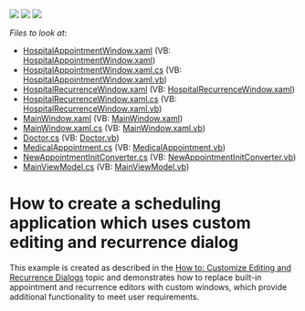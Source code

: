 <!-- default badges list -->
![](https://img.shields.io/endpoint?url=https://codecentral.devexpress.com/api/v1/VersionRange/128655755/22.2.2%2B)
[![](https://img.shields.io/badge/Open_in_DevExpress_Support_Center-FF7200?style=flat-square&logo=DevExpress&logoColor=white)](https://supportcenter.devexpress.com/ticket/details/T545486)
[![](https://img.shields.io/badge/📖_How_to_use_DevExpress_Examples-e9f6fc?style=flat-square)](https://docs.devexpress.com/GeneralInformation/403183)
<!-- default badges end -->
<!-- default file list -->
*Files to look at*:

* [HospitalAppointmentWindow.xaml](./CS/CustomMvvmFormWithRecurrenceExample/HospitalAppointmentWindow.xaml) (VB: [HospitalAppointmentWindow.xaml](./VB/CustomMvvmFormWithRecurrenceExample/HospitalAppointmentWindow.xaml))
* [HospitalAppointmentWindow.xaml.cs](./CS/CustomMvvmFormWithRecurrenceExample/HospitalAppointmentWindow.xaml.cs) (VB: [HospitalAppointmentWindow.xaml.vb](./VB/CustomMvvmFormWithRecurrenceExample/HospitalAppointmentWindow.xaml.vb))
* [HospitalRecurrenceWindow.xaml](./CS/CustomMvvmFormWithRecurrenceExample/HospitalRecurrenceWindow.xaml) (VB: [HospitalRecurrenceWindow.xaml](./VB/CustomMvvmFormWithRecurrenceExample/HospitalRecurrenceWindow.xaml))
* [HospitalRecurrenceWindow.xaml.cs](./CS/CustomMvvmFormWithRecurrenceExample/HospitalRecurrenceWindow.xaml.cs) (VB: [HospitalRecurrenceWindow.xaml.vb](./VB/CustomMvvmFormWithRecurrenceExample/HospitalRecurrenceWindow.xaml.vb))
* [MainWindow.xaml](./CS/CustomMvvmFormWithRecurrenceExample/MainWindow.xaml) (VB: [MainWindow.xaml](./VB/CustomMvvmFormWithRecurrenceExample/MainWindow.xaml))
* [MainWindow.xaml.cs](./CS/CustomMvvmFormWithRecurrenceExample/MainWindow.xaml.cs) (VB: [MainWindow.xaml.vb](./VB/CustomMvvmFormWithRecurrenceExample/MainWindow.xaml.vb))
* [Doctor.cs](./CS/CustomMvvmFormWithRecurrenceExample/Model/Doctor.cs) (VB: [Doctor.vb](./VB/CustomMvvmFormWithRecurrenceExample/Model/Doctor.vb))
* [MedicalAppointment.cs](./CS/CustomMvvmFormWithRecurrenceExample/Model/MedicalAppointment.cs) (VB: [MedicalAppointment.vb](./VB/CustomMvvmFormWithRecurrenceExample/Model/MedicalAppointment.vb))
* [NewAppointmentInitConverter.cs](./CS/CustomMvvmFormWithRecurrenceExample/NewAppointmentInitConverter.cs) (VB: [NewAppointmentInitConverter.vb](./VB/CustomMvvmFormWithRecurrenceExample/NewAppointmentInitConverter.vb))
* [MainViewModel.cs](./CS/CustomMvvmFormWithRecurrenceExample/ViewModel/MainViewModel.cs) (VB: [MainViewModel.vb](./VB/CustomMvvmFormWithRecurrenceExample/ViewModel/MainViewModel.vb))
<!-- default file list end -->

# How to create a scheduling application which uses custom editing and recurrence dialog

This example is created as described in the <a href="http://help.devexpress.com/#WPF/CustomDocument115395">How to: Customize Editing and Recurrence Dialogs</a> topic and demonstrates how to replace built-in appointment and recurrence editors with custom windows, which provide additional functionality to meet user requirements.
